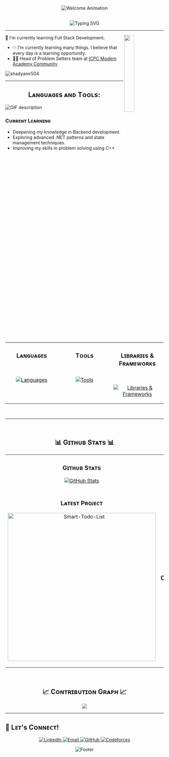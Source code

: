 <br>
<p align="center">
	<a><img src="https://capsule-render.vercel.app/api?type=waving&height=300&color=gradient&text=Welcome&reversal=false&animation=blink&fontColor=ffffff" alt="Welcome Animation"/></a>
</p>
<br>

<div align="center">
  <img src="https://readme-typing-svg.herokuapp.com?font=Fira+Code&pause=1000&color=2C9AF2&center=true&vCenter=true&width=435&lines=Hi+👋+I'm+Shady;BIS+Student+🎓;Full+Stack+Developer;Love+to+learn+new+things;Competitive+Programmer" alt="Typing SVG" />
</div>

<hr>

<div>
  <img align="right" width="25%" src="https://owlbertsio-resized.s3.amazonaws.com/Popper.psd.full.png">
</div>

<p align="left">🌱 I’m currently learning Full Stack Development. </p>

- ✨ I’m currently learning many things. I believe that every day is a learning opportunity.
- 💁‍♂️ Head of Problem Setters team at [ICPC Modern Academy Community](https://github.com/ModernAcademyICPC)
<!--End Intro-->

<!--Profile Count Badge-->
<p align="left">
  <img src="https://komarev.com/ghpvc/?username=shadyamr504&label=Profile%20views&color=770677&style=for-the-badge&logo=star" alt="shadyamr504" style="padding-right:20px;" />
</p>

<hr>



<h2 align="center">Lᴀɴɢᴜᴀɢᴇs ᴀɴᴅ Tᴏᴏʟs:</h2> 
<picture>
  <source media="(prefers-color-scheme: dark)" srcset="./Skills_Animation_Dark.gif">
  <source media="(prefers-color-scheme: light)" srcset="./Skills_Animation_White.gif">
  <img align="left" alt="GIF description" src="./Skills_Animation_White.gif">
</picture>
<br />
<h3 align="left">Cᴜʀʀᴇɴᴛ Lᴇᴀʀɴɪɴɢ</h3>
<ul align="left">
  <li>Deepening my knowledge in Backend development.</li>
  <li>Exploring advanced .NET patterns and state management techniques.</li>
  <li>Improving my skills in problem solving using C++</li>
</ul>

<table align="center">
	<tr>
		<td valign="top" width="33%">
			<h3 align="center">Lᴀɴɢᴜᴀɢᴇs</h3>
			<br>
			<p align="center"> 
				<a href="https://skillicons.dev">
					<img src="https://skillicons.dev/icons?i=cpp,cs,html,css,js,dart&perline=3" alt="Languages"/>
				</a>
			</p>
		</td>
		<td valign="top" width="33%">
			<h3 align="center">Tᴏᴏʟs</h3> 
			<br>
			<p align="center"> 
				<a href="https://skillicons.dev">
					<img src="https://skillicons.dev/icons?i=git,github,vscode,mysql,latex,discord,notion,androidstudio&perline=3"alt="Tools"/>
				</a>
			</p>
		</td>
		<td valign="top" width="33%">
			<h3 align="center">Lɪʙʀᴀʀɪᴇs & Fʀᴀᴍᴇᴡᴏʀᴋs</h3>
			<br>
			<p align="center"> 
				<a href="https://skillicons.dev">
					<img src="https://skillicons.dev/icons?i=flutter,dotnet&perline=3" alt="Libraries & Frameworks"/>
				</a>
			</p>
		</td>
	</tr>
</table>  

<br><hr><br>

<h2 align="center">📊 Gɪᴛʜᴜʙ Sᴛᴀᴛs 📊</h2>

<table width="100%">
  <tr>
    <td width="50%">
      <h3 align="center"><strong>Gɪᴛʜᴜʙ Sᴛᴀᴛs</strong></h3>
      <p align="center">
        <a href="https://github.com/shadyamr504">
          <img align="center" src="https://github-readme-stats.vercel.app/api?username=shadyamr504&count_private=true&show_icons=true&theme=nightowl&bg_color=0,000000,441350&title_color=c56a90&text_color=ffffff&rank_icon=github&hide=prs,issues,contribs&show=reviews,prs_merged,prs_merged_percentage" alt="GitHub Stats" />
        </a>
      </p>
    </td>
    <td width="50%">
      <h3 align="center"><strong>Sᴛʀᴇᴀᴋ Sᴛᴀᴛs</strong></h3>
      <p align="center">
        <a href="https://github.com/shadyamr504">
          <img align="center" src="https://streak-stats.demolab.com?user=shadyamr504&theme=nightowl&background=0,000000,441350&fire=ffeb95&ring=ffeb95&sideNums=ffffff&sideLabels=ffffff&dates=c56a90&currStreakNum=ffffff" alt="Streak Stats" />
        </a>
      </p>
    </td>
  </tr>
  <tr>
    <td width="50%">
      <h3 align="center"><strong>Lᴀᴛᴇsᴛ Pʀᴏᴊᴇᴄᴛ</strong></h3>
      <p align="center">
        <a href="https://github.com/shadyamr504/Smart-Todo-List">
          <img align="center" width="470" src="https://github-readme-stats.vercel.app/api/pin/?username=shadyamr504&repo=Smart-Todo-List&theme=nightowl&show_owner=true&bg_color=0,000000,441350&title_color=c56a90&text_color=ffffff" alt="Smart-Todo-List" />
        </a>
      </p>
    </td>
    <td width="50%">
      <h3 align="center"><strong>Tᴏᴘ Cᴏɴᴛʀɪʙᴜᴛɪᴏɴs</strong></h3>
      <p align="center">
        <a href="https://github.com/shadyamr504">
          <img align="center" src="https://github-contributor-stats.vercel.app/api?username=shadyamr504&limit=2&theme=nightowl&show_owner=true&combine_all_yearly_contributions=false&bg_color=0,000000,441350&title_color=c56a90&text_color=ffffff" alt="Top Repo" />
        </a>
      </p>
    </td>
  </tr>
</table>
<br />

<!--Contribution Graph-->
<h2 align="center">📈 Cᴏɴᴛʀɪʙᴜᴛɪᴏɴ Gʀᴀᴘʜ 📈</h2>
<div align="center">
    <img src="https://github-readme-activity-graph.vercel.app/graph?username=shadyamr504&bg_color=220a28&&color=ffffff&line=c56a90&point=ffeb95&area=false&hide_border=false" border-radius="15">
</div>

---
## 🤝 Lᴇᴛ's Cᴏɴɴᴇᴄᴛ!

<p align="center">
  <a href="https://www.linkedin.com/in/shadyamr504/">
    <img src="https://img.shields.io/badge/LinkedIn-0077B5?style=for-the-badge&logo=linkedin&logoColor=white" alt="LinkedIn"/>
  </a>
  <a href="mailto:shadyamr504@gmail.com">
    <img src="https://img.shields.io/badge/Email-D14836?style=for-the-badge&logo=gmail&logoColor=white" alt="Email"/>
  </a>
  <a href="https://github.com/shadyamr504">
    <img src="https://img.shields.io/badge/GitHub-100000?style=for-the-badge&logo=github&logoColor=white" alt="GitHub"/>
  </a>
<a href="https://codeforces.com/profile/Shady_">
    <img src="https://img.shields.io/badge/Codeforces-100000?style=for-the-badge&logo=codeforces&logoColor=white" alt="Codeforces"/>
  </a>
</p>

<p align="center">
	<a><img src="https://capsule-render.vercel.app/api?type=waving&height=200&color=gradient&reversal=false&animation=twinkling&section=footer" alt="Footer" /></a>
</p>
